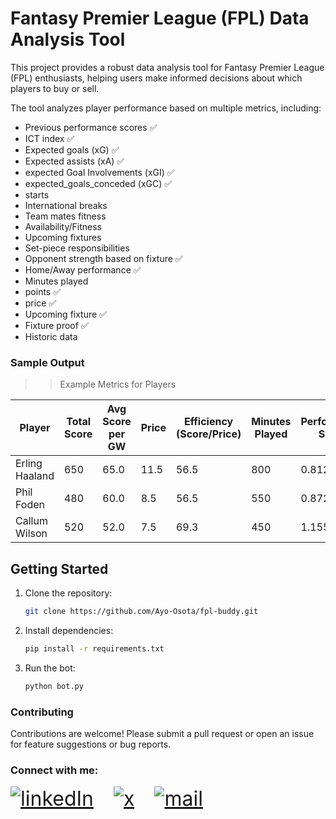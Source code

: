 # Fantasy Premier League (FPL) Data Analysis Tool

This project provides a robust data analysis tool for Fantasy Premier League (FPL) enthusiasts, helping users make informed decisions about which players to buy or sell. 


The tool analyzes player performance based on multiple metrics, including:

- Previous performance scores ✅
- ICT index ✅
- Expected goals (xG) ✅
- Expected assists (xA) ✅
- expected Goal Involvements (xGI) ✅
- expected_goals_conceded (xGC) ✅
- starts 
- International breaks
- Team mates fitness
- Availability/Fitness
- Upcoming fixtures 
- Set-piece responsibilities 
- Opponent strength based on fixture ✅
- Home/Away performance ✅
- Minutes played
- points ✅
- price ✅
- Upcoming fixture ✅
- Fixture proof ✅
- Historic data



### Sample Output

> > Example Metrics for Players

| Player         | Total Score | Avg Score per GW | Price | Efficiency (Score/Price) | Minutes Played | Performance Score |
| -------------- | ----------- | ---------------- | ----- | ------------------------ | -------------- | ----------------- |
| Erling Haaland | 650         | 65.0             | 11.5  | 56.5                     | 800            | 0.8125            |
| Phil Foden     | 480         | 60.0             | 8.5   | 56.5                     | 550            | 0.8727            |
| Callum Wilson  | 520         | 52.0             | 7.5   | 69.3                     | 450            | 1.1556            |


## Getting Started

1. Clone the repository:
    ```bash
    git clone https://github.com/Ayo-Osota/fpl-buddy.git
    ```

2. Install dependencies:
    ```bash
    pip install -r requirements.txt
    ```

3. Run the bot:
    ```bash
    python bot.py
    ```

### Contributing

Contributions are welcome! Please submit a pull request or open an issue for feature suggestions or bug reports.

### Connect with me:

<span style="font-size: 2rem; display: flex; gap: 2rem;">

  <a class="social-link" href="https://www.linkedin.com/in/ayo-osota/">
  <img src="./assets/linkedIn.svg" alt="linkedIn">
  </a>

  <a class="social-link" href="https://x.com/ayo_osota/">
  <img src="./assets/x.svg" alt="x">
  </a>

  <a class="social-link" href="mailto:osotaayomikun@gmail.com">
  <img src="./assets/mail.svg" alt="mail">
  </a>
</span>

